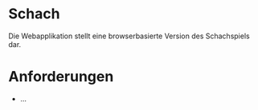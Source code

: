 # Schach
Die Webapplikation stellt eine browserbasierte Version des Schachspiels dar.

# Anforderungen
*  ...